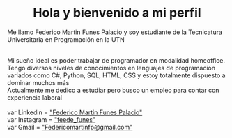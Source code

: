 <center><h1>Hola y bienvenido a mi perfil</h1></center>

<p>Me llamo Federico Martin Funes Palacio y soy estudiante de la Tecnicatura Universitaria en Programación en la UTN</p>
<br>
Mi sueño ideal es poder trabajar de programador en modalidad homeoffice.
Tengo diversos niveles de conocimientos en lenguajes de programación variados como C#, Python, SQL, HTML, CSS y estoy totalmente dispuesto a dominar muchos más
<br>
Actualmente me dedico a estudiar pero busco un empleo para contar con experiencia laboral
<br>
<br>
var Linkedin = <a href="https://www.linkedin.com/in/federico-martin-funes-palacio-951856310" target="_BLANK"> "Federico Martin Funes Palacio" </a>
<br>
var Instagram = <a href="https://www.instagram.com/feede_funes" target="_BLANK"> "feede_funes" </a>
<br>
var Gmail = <a href="mailto:Federicomartinfp@gmail.com" target="_BLANK"> "Federicomartinfp@gmail.com" </a>

<!--
**FedericoMartinFunesPalacio/FedericoMartinFunesPalacio** is a ✨ _special_ ✨ repository because its `README.md` (this file) appears on your GitHub profile.

Here are some ideas to get you started:

- 🔭 I’m currently working on ...
- 🌱 I’m currently learning ...
- 👯 I’m looking to collaborate on ...
- 🤔 I’m looking for help with ...
- 💬 Ask me about ...
- 📫 How to reach me: ...
- 😄 Pronouns: ...
- ⚡ Fun fact: ...
-->
